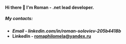 #### Hi there 👋 I'm Roman - .net lead developer.
##### My contacts:
* *****Email - linkedin.com/in/roman-soloviev-205b4418b*****
* **LinkedIn - romaphilomela@yandex.ru**
